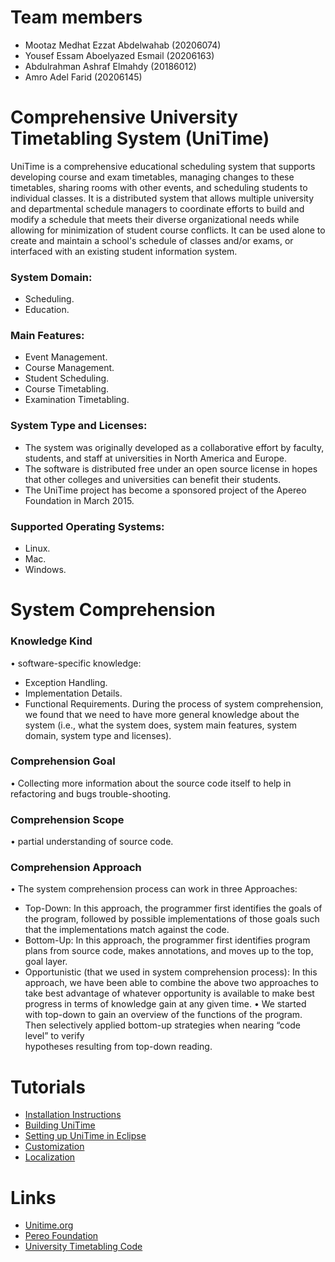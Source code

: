 <!-- 
 * Licensed to The Apereo Foundation under one or more contributor license
 * agreements. See the NOTICE file distributed with this work for
 * additional information regarding copyright ownership.
 *
 * The Apereo Foundation licenses this file to you under the Apache License,
 * Version 2.0 (the "License"); you may not use this file except in
 * compliance with the License. You may obtain a copy of the License at:
 *
 * http://www.apache.org/licenses/LICENSE-2.0
 *
 * Unless required by applicable law or agreed to in writing, software
 * distributed under the License is distributed on an "AS IS" BASIS,
 * WITHOUT WARRANTIES OR CONDITIONS OF ANY KIND, either express or implied.
 *
 * See the License for the specific language governing permissions and
 * limitations under the License.
 * 
 -->
# Team members
- Mootaz Medhat Ezzat Abdelwahab (20206074)
- Yousef Essam Aboelyazed Esmail (20206163)
- Abdulrahman Ashraf Elmahdy     (20186012)
- Amro Adel Farid                (20206145)

# Comprehensive University Timetabling System (UniTime)
UniTime is a comprehensive educational scheduling system that supports developing course and exam timetables, managing changes to these timetables, sharing rooms with other events, and scheduling students to individual classes. It is a distributed system that allows multiple university and departmental schedule managers to coordinate efforts to build and modify a schedule that meets their diverse organizational needs while allowing for minimization of student course conflicts. It can be used alone to create and maintain a school's schedule of classes and/or exams, or interfaced with an existing student information system.
### System Domain:
- Scheduling.
- Education.
### Main Features: 
- Event Management.
- Course Management.
- Student Scheduling.
- Course Timetabling.
- Examination Timetabling.
### System Type and Licenses:
- The system was originally developed as a collaborative effort by faculty, students, and staff at universities in North America and Europe. 
- The software is distributed free under an open source license in hopes that other colleges and universities can benefit their students.
- The UniTime project has become a sponsored project of the Apereo Foundation in March 2015.
### Supported Operating Systems: 
- Linux.
- Mac.
- Windows.
# System Comprehension
### Knowledge Kind
• software-specific knowledge:
  - Exception Handling.
  - Implementation Details.
  - Functional Requirements.
  During the process of system comprehension, we found that we need to have more general knowledge about the system (i.e., what the system does, system main features,   system domain, system type and licenses).
### Comprehension Goal
• Collecting more information about the source code itself to help in refactoring and bugs trouble-shooting.
### Comprehension Scope
• partial understanding of source code.
### Comprehension Approach
• The system comprehension process can work in three Approaches:
  - Top-Down:
    In this approach, the programmer first identifies the goals of the program, followed by possible implementations of those goals such that the implementations 
    match against the code.
  - Bottom-Up:
    In this approach, the programmer first identifies program plans from source code, makes annotations, and moves up to the top, goal layer.
  - Opportunistic (that we used in system comprehension process):
    In this approach, we have been able to combine the above two approaches to take best advantage of whatever opportunity is available to make best progress in terms     of knowledge gain at any given time.
• We started with top-down to gain an overview of the functions of the program. Then selectively applied bottom-up strategies when nearing “code level” to verify    
  hypotheses resulting from top-down reading.
# Tutorials
- [Installation Instructions][install]
- [Building UniTime][build]
- [Setting up UniTime in Eclipse][eclipse]
- [Customization][customization]
- [Localization][localization]
# Links
- [Unitime.org][unitime]
- [Pereo Foundation][pereo]
- [University Timetabling Code][timetablingcode]


[install]: https://help.unitime.org/installation
[build]: https://help.unitime.org/building-unitime
[eclipse]: https://help.unitime.org/eclipse
[customization]: https://help.unitime.org/customizations
[localization]: https://help.unitime.org/localization
[unitime]: https://www.unitime.org/
[pereo]: https://www.apereo.org/
[timetablingcode]: https://sourceforge.net/p/unitime/code/ci/master/tree/JavaSource/org/unitime/timetable/
